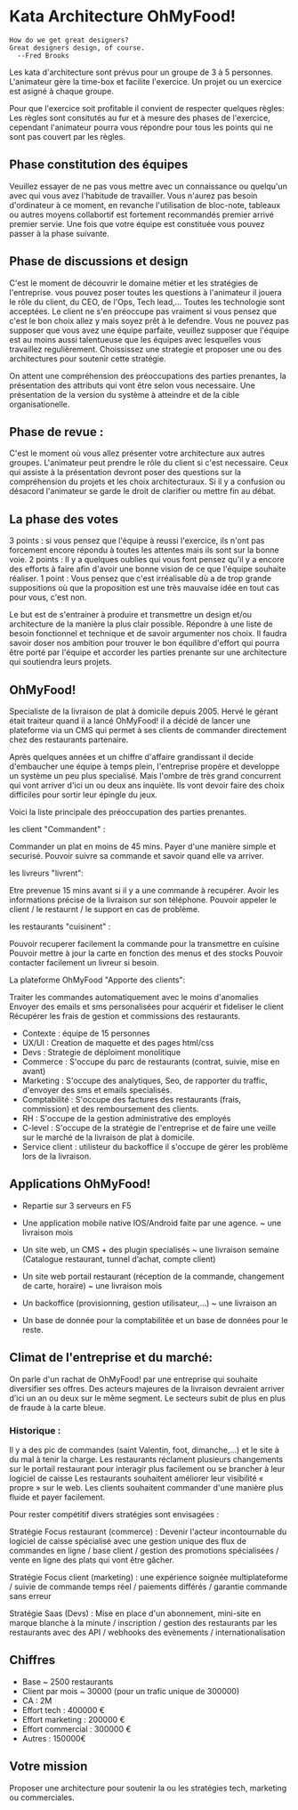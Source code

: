 # Kata Architecture OhMyFood!

```
How do we get great designers?
Great designers design, of course. 
  --Fred Brooks
```

Les kata d'architecture sont prévus pour un groupe de 3 à 5 personnes. L'animateur gère la time-box et facilite l'exercice. Un projet ou un exercice est asigné à chaque groupe.

Pour que l'exercice soit profitable il convient de respecter quelques règles:
Les règles sont consitutés au fur et à mesure des phases de l'exercice, cependant l'animateur pourra vous répondre pour tous les points qui ne sont pas couvert par les règles.

## Phase constitution des équipes

Veuillez essayer de ne pas vous mettre avec un connaissance ou quelqu'un avec qui vous avez l'habitude de travailler.
Vous n'aurez pas besoin d'ordinateur à ce moment, en revanche l'utilisation de bloc-note, tableaux ou autres moyens collabortif est fortement recommandés premier arrivé premier servie.
Une fois que votre équipe est constituée vous pouvez passer à la phase suivante.

## Phase de discussions et design

C'est le moment de découvrir le domaine métier et les stratégies de l'entreprise.
vous pouvez poser toutes les questions à l'animateur il jouera le rôle du client, du CEO, de l'Ops, Tech lead,...
Toutes les technologie sont acceptées. Le client ne s'en préoccupe pas vraiment si vous pensez que c'est le bon choix allez y mais soyez prêt à le defendre.
Vous ne pouvez pas supposer que vous avez une équipe parfaite, veuillez supposer que l'équipe est au moins aussi talentueuse que les équipes avec lesquelles vous travaillez regulièrement.
Choississez une strategie et proposer une ou des architectures pour soutenir cette stratégie.

On attent une compréhension des préoccupations des parties prenantes, la présentation des attributs qui vont être selon vous necessaire. Une présentation de la version du système à atteindre et de la cible organisationelle.

## Phase de revue :

C'est le moment où vous allez présenter votre architecture aux autres groupes. L'animateur peut prendre le rôle du client si c'est necessaire. Ceux qui assiste à la présentation devront poser des questions sur la compréhension du projets et les choix architecturaux.
Si il y a confusion ou désacord l'animateur se garde le droit de clarifier ou mettre fin au débat.
 
## La phase des votes

3 points : si vous pensez que l'équipe à reussi l'exercice, ils n'ont pas forcement encore répondu à toutes les attentes mais ils sont sur la bonne voie.
2 points : Il y a quelques oublies qui vous font pensez qu'il y a encore des efforts à faire afin d'avoir une bonne vision de ce que l'équipe souhaite réaliser.
1 point : Vous pensez que c'est irréalisable dù a de trop grande suppositions où que la proposition est une très mauvaise idée en tout cas pour vous, c'est non.

Le but est de s'entrainer à produire et transmettre un design et/ou architecture de la manière la plus clair possible.
Répondre à une liste de besoin fonctionnel et technique et de savoir argumenter nos choix.
Il faudra savoir doser nos ambition pour trouver le bon équilibre d'effort qui pourra être porté par l'équipe et
accorder les parties prenante sur une architecture qui soutiendra leurs projets.

## OhMyFood!

Specialiste de la livraison de plat à domicile depuis 2005. Hervé le gérant était traiteur quand il a lancé
OhMyFood! il a décidé de lancer une plateforme via un CMS qui permet à ses clients de commander directement chez des  restaurants partenaire.

Après quelques années et un chiffre d'affaire grandissant il decide d'embaucher une équipe à temps plein, l'entreprise propère et developpe un système un peu plus specialisé.
Mais l'ombre de très grand concurrent qui vont arriver d'ici un ou deux ans inquiète.
Ils vont devoir faire des choix difficiles pour sortir leur épingle du jeux.

Voici la liste principale des préoccupation des parties prenantes.

les client "Commandent" : 

Commander un plat en moins de 45 mins.
Payer d'une manière simple et securisé.
Pouvoir suivre sa commande et savoir quand elle va arriver.

les livreurs "livrent":

Etre prevenue 15 mins avant si il y a une commande à recupérer.
Avoir les informations précise de la livraison sur son téléphone.
Pouvoir appeler le client / le restaurnt / le support en cas de problème.

les restaurants "cuisinent" :

Pouvoir recuperer facilement la commande pour la transmettre en cuisine
Pouvoir mettre à jour la carte en fonction des menus et des stocks
Pouvoir contacter facilement un livreur si besoin.

La plateforme OhMyFood "Apporte des clients":

Traiter les commandes automatiquement avec le moins d'anomalies
Envoyer des emails et sms personalisées pour acquérir et fideliser le client
Récupérer les frais de gestion et commissions des restaurants.

- Contexte : équipe de 15 personnes
- UX/UI : Creation de maquette et des pages html/css
- Devs : Strategie de déploiment monolitique
- Commerce : S'occupe du parc de restaurants (contrat, suivie, mise en avant)
- Marketing : S'occupe des analytiques, Seo, de rapporter du traffic, d'envoyer des sms et emails specialisés.
- Comptabilité : S'occupe des factures des restaurants (frais, commission) et des remboursement des clients.
- RH : S'occupe de la gestion administrative des employés
- C-level : S'occupe de la stratégie de l'entreprise et de faire une veille sur le marché de la livraison de plat à domicile.
- Service client : utilisteur du backoffice il s'occupe de gérer les problème lors de la livraison.

## Applications OhMyFood!

- Repartie sur 3 serveurs en F5

- Une application mobile native IOS/Android faite par une agence. ~ une livraison mois

- Un site web, un CMS + des plugin specialisés ~ une livraison semaine
(Catalogue restaurant, tunnel d’achat, compte client)

- Un site web portail restaurant (réception de la commande, changement de carte, horaire) ~ une livraison mois

- Un backoffice (provisionning, gestion utilisateur,…) ~ une livraison an

- Un base de donnée pour la comptabilitée et un base de données pour le reste.

## Climat de l'entreprise et du marché: 

On parle d'un rachat de OhMyFood! par une entreprise qui souhaite diversifier ses offres.
Des acteurs majeures de la livraison devraient arriver d’ici un an ou deux sur le même segment.
Le secteurs subit de plus en plus de fraude à la carte bleue.

### Historique :

Il y a des pic de commandes (saint Valentin, foot, dimanche,…) et le site à du mal à tenir la charge.
Les restaurants réclament plusieurs changements sur le portail restaurant pour interagir plus facilement ou se brancher à leur logiciel de caisse
Les restaurants souhaitent améliorer leur visibilité « propre » sur le web.
Les clients souhaitent commander d'une manière plus fluide et payer facilement.

Pour rester compétitif divers stratégies sont envisagées : 

  Stratégie Focus restaurant (commerce) : Devenir l'acteur incontournable du logiciel de caisse spécialisé avec une gestion unique des flux de commandes en ligne / base client / gestion des promotions spécialisées / vente en ligne des plats qui vont être gâcher.

  Stratégie Focus client (marketing) : une expérience soignée multiplateforme / suivie de commande temps réel / paiements différés / garantie commande sans erreur

  Stratégie Saas (Devs) : Mise en place d'un abonnement, mini-site en marque blanche à la minute / inscription / gestion des restaurants par les restaurants avec des API / webhooks des evènements / internationalisation

## Chiffres

- Base ~ 2500 restaurants
- Client par mois ~ 30000 (pour un trafic unique de 300000) 
- CA : 2M
- Effort tech : 400000 €
- Effort marketing : 200000 €
- Effort commercial : 300000 €
- Autres : 150000€

## Votre mission

Proposer une architecture pour soutenir la ou les stratégies tech, marketing ou commerciales.
